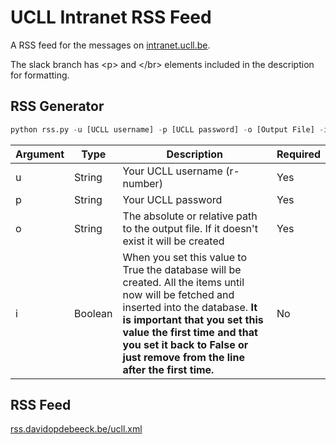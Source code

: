 # UCLL Intranet RSS Feed
A RSS feed for the messages on [intranet.ucll.be](https://intranet.ucll.be).

The slack branch has &lt;p&gt; and &lt;/br&gt; elements included in the description for formatting.

## RSS Generator
```python
python rss.py -u [UCLL username] -p [UCLL password] -o [Output File] -i [Initialise database]
```

| Argument  | Type |  Description | Required |
| ------------- | ------------- | ------------- | ------------- |
| u  | String  | Your UCLL username (r-number)  | Yes  |
| p  | String  | Your UCLL password  | Yes  |
| o  | String  | The absolute or relative path to the output file. If it doesn't exist it will be created  | Yes  |
| i  | Boolean  | When you set this value to True the database will be created. All the items until now will be fetched and inserted into the database. **It is important that you set this value the first time and that you set it back to False or just remove from the line after the first time.**  | No  |

## RSS Feed
[rss.davidopdebeeck.be/ucll.xml](http://rss.davidopdebeeck.be/ucll.xml)